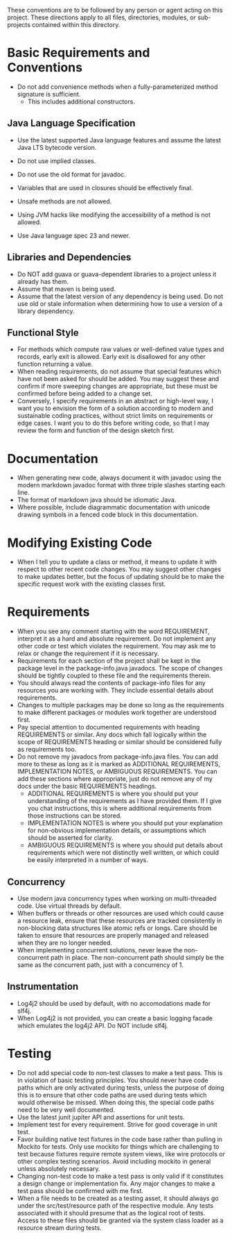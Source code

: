 These conventions are to be followed by any person or agent acting on this project. These directions
apply to all files, directories, modules, or sub-projects contained within this directory.

# Basic Requirements and Conventions

* Do not add convenience methods when a fully-parameterized method signature is sufficient.
    * This includes additional constructors.

## Java Language Specification

* Use the latest supported Java language features and assume the latest Java LTS bytecode version.
* Do not use implied classes.
* Do not use the old format for javadoc.
* Variables that are used in closures should be effectively final.
* Unsafe methods are not allowed.
* Using JVM hacks like modifying the accessibility of a method is not allowed.

* Use Java language spec 23 and newer.

## Libraries and Dependencies

* Do NOT add guava or guava-dependent libraries to a project unless it already has them.
* Assume that maven is being used.
* Assume that the latest version of any dependency is being used. Do not use old or stale
  information when determining how to use a version of a library dependency.

## Functional Style

* For methods which compute raw values or well-defined value types and records, early exit is
  allowed. Early exit is disallowed for any other function returning a value.
* When reading requirements, do not assume that special features which have not been asked for
  should be added. You may suggest these and confirm if more sweeping changes are appropriate, but
  these must be confirmed before being added to a change set.
* Conversely, I specify requirements in an abstract or high-level way, I want you to envision the
  form of a solution according to modern and sustainable coding practices, without strict limits on
  requirements or edge cases. I want you to do this before writing code, so that I may review the
  form and function of the design sketch first.

# Documentation

* When generating new code, always document it with javadoc using the modern markdown javadoc format
  with three triple slashes starting each line.
* The format of markdown java should be idiomatic Java.
* Where possible, include diagrammatic documentation with unicode drawing symbols in a fenced code
  block in this documentation.

# Modifying Existing Code

* When I tell you to update a class or method, it means to update it with respect to other recent
  code changes. You may suggest other changes to make updates better, but the focus of updating
  should be to make the specific request work with the existing classes first.

# Requirements

* When you see any comment starting with the word REQUIREMENT, interpret it as a hard and absolute
  requirement. Do not implement any other code or test which violates the requirement. You may ask
  me to relax or change the requirement if it is necessary.
* Requirements for each section of the project shall be kept in the package level in the
  package-info.java javadocs. The scope of changes should be tightly coupled to these file and the
  requirements therein.
* You should always read the contents of package-info files for any resources you are working with.
  They include essential details about requirements.
* Changes to multiple packages may be done so long as the requirements to make different packages or
  modules work together are understood first.
* Pay special attention to documented requirements with heading REQUIREMENTS or similar. Any docs
  which fall logically within the scope of REQUIREMENTS heading or similar should be considered
  fully as requirements too.
* Do not remove my javadocs from package-info.java files. You can add more to these as long as it is
  marked as ADDITIONAL REQUIREMENTS, IMPLEMENTATION NOTES, or AMBIGUOUS REQUIREMENTS. You can add
  these sections where appropriate, just do not remove any of my docs under the basic REQUIREMENTS
  headings.
    * ADDITIONAL REQUIREMENTS is where you should put your understanding of the requirements as I
      have provided them. If I give you chat instructions, this is where additional requirements
      from those instructions can be stored.
    * IMPLEMENTATION NOTES is where you should put your explanation for non-obvious implementation
      details, or assumptions which should be asserted for clarity.
    * AMBIGUOUS REQUIREMENTS is where you should put details about requirements which were not
      distinctly well written, or which could be easily interpreted in a number of ways.

## Concurrency

* Use modern java concurrency types when working on multi-threaded code. Use virtual threads by
  default.
* When buffers or threads or other resources are used which could cause a resource leak, ensure that
  these resources are tracked consistently in non-blocking data structures like atomic refs or
  longs. Care should be taken to ensure that resources are properly managed and released when they
  are no longer needed.
* When implementing concurrent solutions, never leave the non-concurrent path in place. The
  non-concurrent path should simply be the same as the concurrent path, just with a concurrency of
  1.

## Instrumentation

* Log4j2 should be used by default, with no accomodations made for slf4j.
* When Log4j2 is not provided, you can create a basic logging facade which emulates the log4j2 API.
  Do NOT include slf4j.

# Testing

* Do not add special code to non-test classes to make a test pass. This is in violation of basic
  testing principles. You should never have code paths which are only activated during tests, unless
  the purpose of doing this is to ensure that other code paths are used during tests which would
  otherwise be missed. When doing this, the special code paths need to be very well documented.
* Use the latest junit jupiter API and assertions for unit tests.
* Implement test for every requirement. Strive for good coverage in unit test.
* Favor building native test fixtures in the code base rather than pulling in Mockito for tests.
  Only use mockito for things which are challenging to test because fixtures require remote system
  views, like wire protocols or other complex testing scenarios. Avoid including mockito in general
  unless absolutely necessary.
* Changing non-test code to make a test pass is only valid if it constitutes a design change or
  implementation fix. Any major changes to make a test pass should be confirmed with me first.
* When a file needs to be created as a testing asset, it should always go under the
  src/test/resource path of the respective module. Any tests associated with it should presume that
  as the logical root of tests. Access to these files should be granted via the system class loader
  as a resource stream during tests.